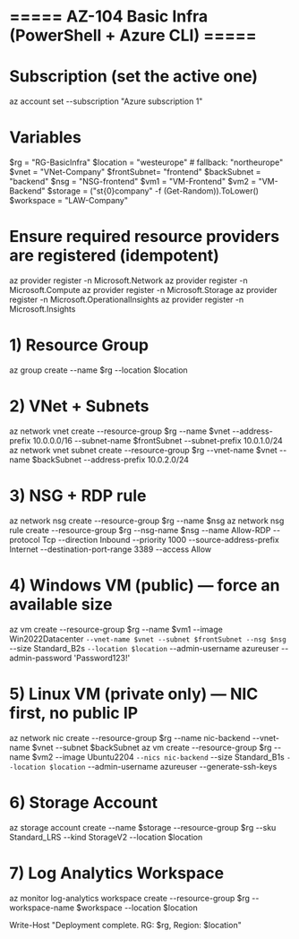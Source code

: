 # ===== AZ-104 Basic Infra (PowerShell + Azure CLI) =====

# Subscription (set the active one)
az account set --subscription "Azure subscription 1"

# Variables
$rg         = "RG-BasicInfra"
$location   = "westeurope"      # fallback: "northeurope"
$vnet       = "VNet-Company"
$frontSubnet= "frontend"
$backSubnet = "backend"
$nsg        = "NSG-frontend"
$vm1        = "VM-Frontend"
$vm2        = "VM-Backend"
$storage    = ("st{0}company" -f (Get-Random)).ToLower()
$workspace  = "LAW-Company"

# Ensure required resource providers are registered (idempotent)
az provider register -n Microsoft.Network
az provider register -n Microsoft.Compute
az provider register -n Microsoft.Storage
az provider register -n Microsoft.OperationalInsights
az provider register -n Microsoft.Insights

# 1) Resource Group
az group create --name $rg --location $location

# 2) VNet + Subnets
az network vnet create --resource-group $rg --name $vnet --address-prefix 10.0.0.0/16 --subnet-name $frontSubnet --subnet-prefix 10.0.1.0/24
az network vnet subnet create --resource-group $rg --vnet-name $vnet --name $backSubnet --address-prefix 10.0.2.0/24

# 3) NSG + RDP rule
az network nsg create --resource-group $rg --name $nsg
az network nsg rule create --resource-group $rg --nsg-name $nsg --name Allow-RDP --protocol Tcp --direction Inbound --priority 1000 --source-address-prefix Internet --destination-port-range 3389 --access Allow

# 4) Windows VM (public) — force an available size
az vm create --resource-group $rg --name $vm1 --image Win2022Datacenter `
  --vnet-name $vnet --subnet $frontSubnet --nsg $nsg `
  --size Standard_B2s `
  --location $location `
  --admin-username azureuser --admin-password 'Password123!'

# 5) Linux VM (private only) — NIC first, no public IP
az network nic create --resource-group $rg --name nic-backend --vnet-name $vnet --subnet $backSubnet
az vm create --resource-group $rg --name $vm2 --image Ubuntu2204 `
  --nics nic-backend `
  --size Standard_B1s `
  --location $location `
  --admin-username azureuser --generate-ssh-keys

# 6) Storage Account
az storage account create --name $storage --resource-group $rg --sku Standard_LRS --kind StorageV2 --location $location

# 7) Log Analytics Workspace
az monitor log-analytics workspace create --resource-group $rg --workspace-name $workspace --location $location

Write-Host "Deployment complete. RG: $rg, Region: $location"
